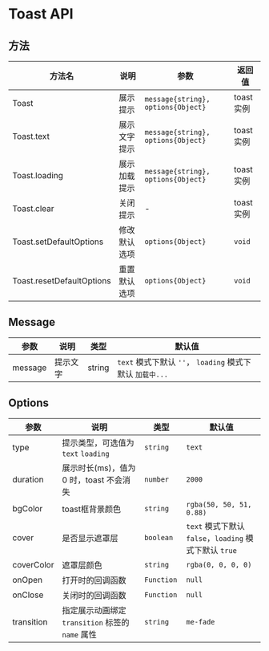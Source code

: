 # Toast API

## 方法

| 方法名                    | 说明         | 参数                               | 返回值    |
| ------------------------- | ------------ | ---------------------------------- | --------- |
| Toast                     | 展示提示     | `message{string}, options{Object}` | toast实例 |
| Toast.text                | 展示文字提示 | `message{string}, options{Object}` | toast实例 |
| Toast.loading             | 展示加载提示 | `message{string}, options{Object}` | toast实例 |
| Toast.clear             | 关闭提示     | -                                  | toast实例 |
| Toast.setDefaultOptions   | 修改默认选项 | `options{Object}`                  | `void`    |
| Toast.resetDefaultOptions | 重置默认选项 | `options{Object}`                  | `void`    |

## Message

| 参数    | 说明     | 类型   | 默认值                                                    |
| ------- | -------- | ------ | --------------------------------------------------------- |
| message | 提示文字 | string | `text` 模式下默认 `''`， `loading` 模式下默认 `加载中...` |



## Options

| 参数       | 说明                                             | 类型        | 默认值                                                 |
| ---------- | ------------------------------------------------ | ----------- | ------------------------------------------------------ |
| type       | 提示类型，可选值为 `text` `loading`              | `string`    | `text`                                                 |
| duration   | 展示时长(ms)，值为 0 时，toast 不会消失          | `number`   | `2000`                                                 |
| bgColor    | toast框背景颜色                                  | `string`    | `rgba(50, 50, 51, 0.88)`                               |
| cover      | 是否显示遮罩层                                   | `boolean`   | `text` 模式下默认 `false`，`loading` 模式下默认 `true` |
| coverColor | 遮罩层颜色                                       | `string`    | `rgba(0, 0, 0, 0)`                                     |
| onOpen     | 打开时的回调函数                                 | `Function ` | `null`                                                 |
| onClose    | 关闭时的回调函数                                 | `Function ` | `null`                                                 |
| transition | 指定展示动画绑定 `transition` 标签的 `name` 属性 | `string`    | `me-fade`                                              |

